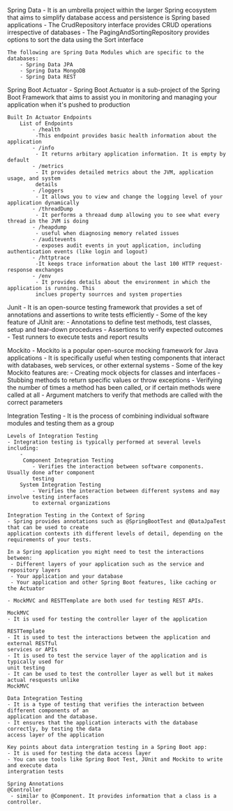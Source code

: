 Spring Data
    - It is an umbrella project within the larger Spring ecosystem that aims to simplify
    database access and persistence is Spring based applications
    - The CrudRepository interface provides CRUD operations irrespective of databases
    - The PagingAndSortingRepository provides options to sort the data using the Sort interface

    The following are Spring Data Modules which are specific to the databases:
        - Spring Data JPA
        - Spring Data MongoDB
        - Spring Data REST

Spring Boot Actuator
    - Spring Boot Actuator is a sub-project of the Spring Boot Framework that aims to assist
    you in monitoring and managing your application when it's pushed to production

    Built In Actuator Endpoints
        List of Endpoints
            - /health
             -This endpoint provides basic health information about the application
            - /info
             - It returns arbitary application information. It is empty by default
            - /metrics
             - It provides detailed metrics about the JVM, application usage, and system
             details
            - /loggers
             - It allows you to view and change the logging level of your application dynamically
            - /threadDump
             - It performs a threaad dump allowing you to see what every thread in the JVM is doing
            - /heapdump
             - useful when diagnosing memory related issues
            - /auditevents
             - exposes audit events in yout application, including authentication events (like login and logout)
            - /httptrace
             -It keeps trace information about the last 100 HTTP request-response exchanges
            - /env
             - It provides details about the environment in which the application is running. This
             inclues property sourrces and system properties
Junit
    - It is an open-source testing framework that provides a set of annotations and assertions to
    write tests efficiently
    - Some of the key feature of JUnit are:
        - Annotations to define test methods, test classes, setup and tear-down procedures
        - Assertions to verify expected outcomes
        - Test runners to execute tests and report results

Mockito
    - Mockito is a popular open-source mocking framework for Java applications
    - It is specifically useful when testing components that interact with databases, web services,
    or other external systems
    - Some of the key Mockito features are:
        - Creating mock objects for classes and interfaces
        - Stubbing methods to return specific values or throw exceptions
        - Verifying the number of times a method has been called, or if certain methods were called at all
        - Argument matchers to verify that methods are called with the correct parameters

Integration Testing
    - It is the process of combining individual software modules and testing them as a group

    Levels of Integration Testing
    - Integration testing is typically performed at several levels including:
        -
         Component Integration Testing
            - Verifies the interaction between software components. Usually done after component
            testing
        System Integration Testing
            - Verifies the interaction between different systems and may involve testing interfaces
            to external organizations
    
    Integration Testing in the Context of Spring
    - Spring provides annotations such as @SpringBootTest and @DataJpaTest that can be used to create
    application contexts ith different levels of detail, depending on the requirements of your tests.

    In a Spring application you might need to test the interactions between:
     - Different layers of your application such as the service and repository layers
     - Your application and your database
     - Your application and other Spring Boot features, like caching or the Actuator

    - MockMVC and RESTTemplate are both used for testing REST APIs.

    MockMVC
    - It is used for testing the controller layer of the application

    RESTTemplate
    - It is used to test the interactions between the application and external RESTful
    services or APIs
    - It is used to test the service layer of the application and is typically used for
    unit testing
    - It can be used to test the controller layer as well but it makes actual resquests unlike
    MockMVC

    Data Integration Testing
    - It is a type of testing that verifies the interaction between different components of an 
    application and the database.
    - It ensures that the application interacts with the database correctly, by testing the data
    access layer of the application

    Key points about data intergration testing in a Spring Boot app:
    - It is used for testing the data access layer
    - You can use tools like Spring Boot Test, JUnit and Mockito to write and execute data
    intergration tests

    Spring Annotations
    @Controller
     - similar to @Component. It provides information that a class is a controller.
     
